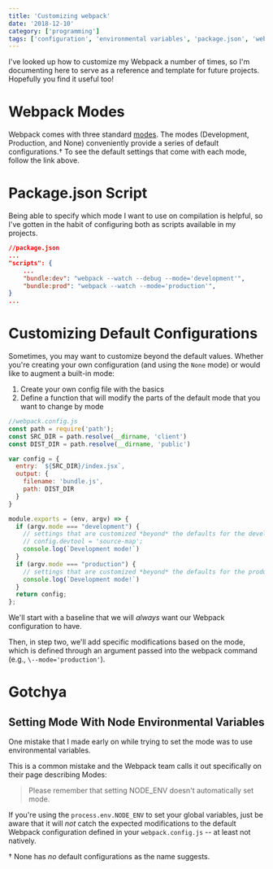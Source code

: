 ```yaml
---
title: 'Customizing webpack'
date: '2018-12-10'
category: ['programming']
tags: ['configuration', 'environmental variables', 'package.json', 'webpack']
---
```

I've looked up how to customize my Webpack a number of times, so I'm documenting here to serve as a reference and template for future projects. Hopefully you find it useful too! 

# Webpack Modes
Webpack comes with three standard [modes](https://webpack.js.org/concepts/mode/). The modes (Development, Production, and None) conveniently provide a series of default configurations.† To see the default settings that come with each mode, follow the link above. 

# Package.json Script
Being able to specify which mode I want to use on compilation is helpful, so I've gotten in the habit of configuring both as scripts available in my projects.

```json
//package.json
...
"scripts": {
    ...
    "bundle:dev": "webpack --watch --debug --mode='development'",
    "bundle:prod": "webpack --watch --mode='production'",
}
...
```

# Customizing Default Configurations
Sometimes, you may want to customize beyond the default values. Whether you're creating your own configuration (and using the `None` mode) or would like to augment a built-in mode: 
1. Create your own config file with the basics 
2. Define a function that will modify the parts of the default mode that you want to change by mode

```javascript
//webpack.config.js
const path = require('path');
const SRC_DIR = path.resolve(__dirname, 'client')
const DIST_DIR = path.resolve(__dirname, 'public')

var config = {
  entry: `${SRC_DIR}/index.jsx`,
  output: {
    filename: 'bundle.js',
    path: DIST_DIR
  }
}

module.exports = (env, argv) => {
  if (argv.mode === "development") {
    // settings that are customized *beyond* the defaults for the development mode 
    // config.devtool = 'source-map';
    console.log(`Development mode!`)
  } 
  if (argv.mode === "production") {
    // settings that are customized *beyond* the defaults for the production mode    
    console.log(`Development mode!`)
  }
  return config;
};
```

We'll start with a baseline that we will *always* want our Webpack configuration to have.

Then, in step two, we'll add specific modifications based on the mode, which is defined through an argument passed into the webpack command (e.g., `\--mode='production'`). 

# Gotchya
## Setting Mode With Node Environmental Variables
One mistake that I made early on while trying to set the mode was to use environmental variables. 

This is a common mistake and the Webpack team calls it out specifically on their page describing Modes: 

> Please remember that setting NODE_ENV doesn't automatically set mode. 

If you're using the `process.env.NODE_ENV` to set your global variables, just be aware that it will _not_ catch the expected modifications to the default Webpack configuration defined in your `webpack.config.js` \-- at least not natively.

† None has *no* default configurations as the name suggests.